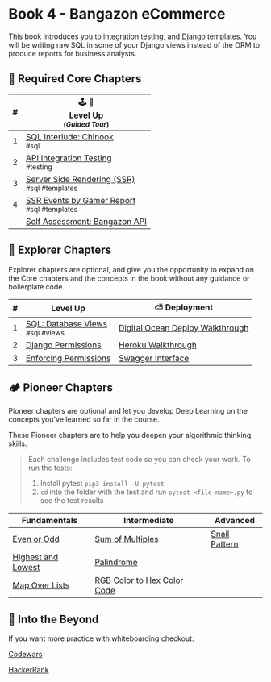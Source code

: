 # Book 4 - Bangazon eCommerce

This book introduces you to integration testing, and  Django templates. You will be writing raw SQL in some of your Django views instead of the ORM to produce reports for business analysts.

## 🍎 Required Core Chapters

| # | 🕹 🎲 <br/> Level Up <br/><sub>(_Guided Tour_)</sub> |
|--|--|
| 1 | [SQL Interlude: Chinook](./chapters/CHINOOK.md) <br/> <sub style="font-size:0.85rem;">#sql</sub> |
| 2 | [API Integration Testing](./chapters/TESTING.md) <br/> <sub style="font-size:0.85rem;">#testing</sub> |
| 3 | [Server Side Rendering (SSR)](./chapters/DJANGO_TEMPLATES.md) <br/> <sub style="font-size:0.85rem;">#sql #templates</sub> |
| 4 | [SSR Events by Gamer Report](./chapters/LU_EVENTS_BY_GAMER.md) <br/> <sub style="font-size:0.85rem;">#sql #templates</sub> |
| | [Self Assessment: Bangazon API](./chapters/BANG_SETUP.md) |

## 🧭 Explorer Chapters

Explorer chapters are optional, and give you the opportunity to expand on the Core chapters and the concepts in the book without any guidance or boilerplate code.

| # | Level Up | ⛅️ Deployment |
|--|--|--|
| 1 | [SQL: Database Views](./chapters/DB_VIEWS.md) <br/> <sub style="font-size:0.85rem;">#sql #views</sub> |[Digital Ocean Deploy Walkthrough](./chapters/DEPLOY_DJANGO_01.md) |
| 2 | [Django Permissions](./chapters/DJANGO_PERMISSIONS.md) | [Heroku Walkthrough](./chapters/HEROKU_DEPLOYMENT.md) |
| 3 | [Enforcing Permissions](./chapters/DJANGO_ENFORCING_PERMISSIONS.md) | [Swagger Interface](./chapters/SWAGGER.md) |

## 🏕 Pioneer Chapters

Pioneer chapters are optional and let you develop Deep Learning on the concepts you've learned so far in the course.

These Pioneer chapters are to help you deepen your algorithmic thinking skills.

> Each challenge includes test code so you can check your work. To run the tests:
>    1. Install pytest `pip3 install -U pytest`
>    2. `cd` into the folder with the test and run `pytest <file-name>.py` to see the test results

| Fundamentals | Intermediate | Advanced |
|--|--|--|
[Even or Odd](./whiteboarding/problems/even_or_odd.md)  | [Sum of Multiples](./whiteboarding/problems/add_multiples_of_3_5.md) | [Snail Pattern](./whiteboarding/problems/snail_pattern.md)
[Highest and Lowest](./whiteboarding/problems/highest_and_lowest.md) | [Palindrome](./whiteboarding/problems/palindrome.md)
[Map Over Lists](./whiteboarding/problems/map_over_list.md) | [RGB Color to Hex Color Code](./whiteboarding/problems/rgb_to_hex.md)

## 🚀 Into the Beyond

If you want more practice with whiteboarding checkout:

[Codewars](https://www.codewars.com/)

[HackerRank](https://www.hackerrank.com/)
